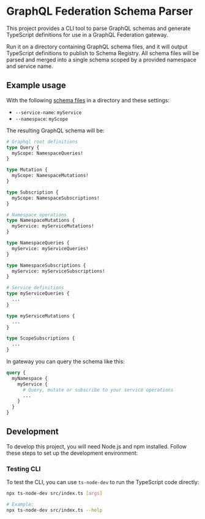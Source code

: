 # GraphQL Federation Schema Parser

This project provides a CLI tool to parse GraphQL schemas and generate TypeScript definitions for use in a GraphQL Federation gateway.

Run it on a directory containing GraphQL schema files, and it will output TypeScript definitions to publish to Schema Registry. All schema files will be parsed and merged into a single schema scoped by a provided namespace and service name.

## Example usage

With the following [schema files](./schemas) in a directory and these settings:

- `--service-name`: `myService`
- `--namespace`: `myScope`

The resulting GraphQL schema will be:

```graphql
# Graphql root definitions
type Query {
  myScope: NamespaceQueries!
}

type Mutation {
  myScope: NamespaceMutations!
}

type Subscription {
  myScope: NamespaceSubscriptions!
}

# Namespace operations
type NamespaceMutations {
  myService: myServiceMutations!
}

type NamespaceQueries {
  myService: myServiceQueries!
}

type NamespaceSubscriptions {
  myService: myServiceSubscriptions!
}

# Service definitions
type myServiceQueries {
  ...
}

type myServiceMutations {
  ...
}

type ScopeSubscriptions {
  ...
}
```

In gateway you can query the schema like this:

```graphql
query {
  myNamespace {
    myService {
      # Query, mutate or subscribe to your service operations
      ...
    }
  }
}
```

## Development

To develop this project, you will need Node.js and npm installed. Follow these steps to set up the development environment:

### Testing CLI

To test the CLI, you can use `ts-node-dev` to run the TypeScript code directly:

```bash
npx ts-node-dev src/index.ts [args]

# Example:
npx ts-node-dev src/index.ts --help
```
